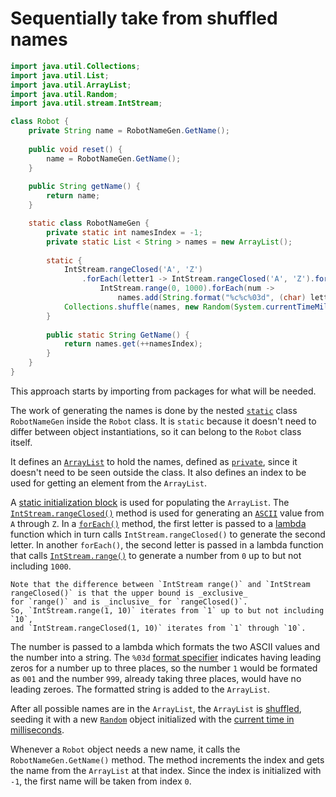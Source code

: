 # Sequentially take from shuffled names

```java
import java.util.Collections;
import java.util.List;
import java.util.ArrayList;
import java.util.Random;
import java.util.stream.IntStream;

class Robot {
    private String name = RobotNameGen.GetName();
    
    public void reset() {
        name = RobotNameGen.GetName();
    }
    
    public String getName() {
        return name;
    }

    static class RobotNameGen {
        private static int namesIndex = -1;
        private static List < String > names = new ArrayList();
        
        static {
            IntStream.rangeClosed('A', 'Z')
                .forEach(letter1 -> IntStream.rangeClosed('A', 'Z').forEach(letter2 ->
                    IntStream.range(0, 1000).forEach(num ->
                        names.add(String.format("%c%c%03d", (char) letter1, (char) letter2, num)))));
            Collections.shuffle(names, new Random(System.currentTimeMillis()));
        }
        
        public static String GetName() {
            return names.get(++namesIndex);
        }
    }
}
```

This approach starts by importing from packages for what will be needed.

The work of generating the names is done by the nested [`static`][static] class `RobotNameGen` inside the `Robot` class.
It is `static` because it doesn't need to differ between object instantiations, so it can belong to the `Robot` class itself.

It defines an [`ArrayList`][arraylist] to hold the names, defined as [`private`][private], since it doesn't need to be seen outside the class.
It also defines an index to be used for getting an element from the `ArrayList`.

A [static initialization block][static-block] is used for populating the `ArrayList`.
The [`IntStream.rangeClosed()`][rangeclosed] method is used for generating an [`ASCII`][ascii] value from `A` through `Z`.
In a [`forEach()`][foreach] method, the first letter is passed to a [lambda][lambda] function which in turn calls `IntStream.rangeClosed()`
to generate the second letter.
In another `forEach()`, the second letter is passed in a lambda function that calls [`IntStream.range()`][range] to generate
a number from `0` up to but not including `1000`.

~~~~exercism/note
Note that the difference between `IntStream range()` and `IntStream rangeClosed()` is that the upper bound is _exclusive_
for `range()` and is _inclusive_ for `rangeClosed()`.
So, `IntStream.range(1, 10)` iterates from `1` up to but not including `10`,
and `IntStream.rangeClosed(1, 10)` iterates from `1` through `10`.
~~~~

The number is passed to a lambda which formats the two ASCII values and the number into a string.
The `%03d` [format specifier][format-specifiers] indicates having leading zeros for a number up to three places,
so the number `1` would be formated as `001` and the number `999`, already taking three places, would have no leading zeroes.
The formatted string is added to the `ArrayList`.

After all possible names are in the `ArrayList`, the `ArrayList` is [shuffled][shuffle],
seeding it with a new [`Random`][random] object initialized with the [current time in milliseconds][currenttimemillis].

Whenever a `Robot` object needs a new name, it calls the `RobotNameGen.GetName()` method.
The method increments the index and gets the name from the `ArrayList` at that index.
Since the index is initialized with `-1`, the first name will be taken from index `0`.

[private]: https://en.wikibooks.org/wiki/Java_Programming/Keywords/private
[static]: https://en.wikibooks.org/wiki/Java_Programming/Keywords/static
[arraylist]: https://docs.oracle.com/javase/8/docs/api/java/util/ArrayList.html
[static-block]: https://www.geeksforgeeks.org/static-blocks-in-java/
[ascii]: https://www.asciitable.com/
[rangeclosed]: https://docs.oracle.com/javase/8/docs/api/java/util/stream/IntStream.html#rangeClosed-int-int-
[foreach]: https://docs.oracle.com/javase/8/docs/api/java/util/stream/IntStream.html#forEach-java.util.function.IntConsumer-
[lambda]: https://www.geeksforgeeks.org/lambda-expressions-java-8/
[range]: https://docs.oracle.com/javase/8/docs/api/java/util/stream/IntStream.html#range-int-int-
[format-specifiers]: https://www.geeksforgeeks.org/format-specifiers-in-java/
[shuffle]: https://docs.oracle.com/javase/7/docs/api/java/util/Collections.html#shuffle(java.util.List)
[random]: https://docs.oracle.com/javase/7/docs/api/java/util/Random.html
[currenttimemillis]: https://docs.oracle.com/javase/8/docs/api/java/lang/System.html#currentTimeMillis--
